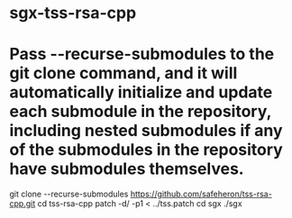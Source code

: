 # sgx-tss-rsa-cpp
# Pass --recurse-submodules to the git clone command, and it will automatically initialize and update each submodule in the repository, including nested submodules if any of the submodules in the repository have submodules themselves.
git clone --recurse-submodules https://github.com/safeheron/tss-rsa-cpp.git
cd tss-rsa-cpp
patch  -d/ -p1 < ../tss.patch
cd sgx
./sgx
